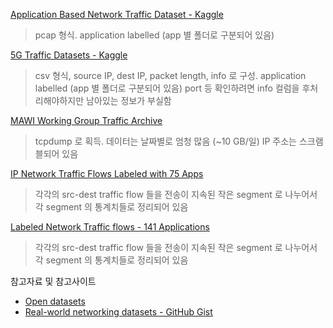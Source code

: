 [Application Based Network Traffic Dataset - Kaggle](https://www.kaggle.com/datasets/applicationdataset/applicationbasednetworktrafficdataset)

> pcap 형식. application labelled (app 별 폴더로 구분되어 있음)

[5G Traffic Datasets - Kaggle](https://www.kaggle.com/datasets/kimdaegyeom/5g-traffic-datasets)

> csv 형식, source IP, dest IP, packet length, info 로 구성. application labelled (app 별 폴더로 구분되어 있음)
> port 등 확인하려면 info 컬럼을 후처리해야하지만 남아있는 정보가 부실함

[MAWI Working Group Traffic Archive](https://mawi.wide.ad.jp/mawi/)

> tcpdump 로 획득. 데이터는 날짜별로 엄청 많음 (~10 GB/일)
> IP 주소는 스크램블되어 있음

[IP Network Traffic Flows Labeled with 75 Apps](https://www.kaggle.com/datasets/jsrojas/ip-network-traffic-flows-labeled-with-87-apps)

> 각각의 src-dest traffic flow 들을 전송이 지속된 작은 segment 로 나누어서 각 segment 의 통계치들로 정리되어 있음

[Labeled Network Traffic flows - 141 Applications](https://www.kaggle.com/datasets/jsrojas/labeled-network-traffic-flows-114-applications)

> 각각의 src-dest traffic flow 들을 전송이 지속된 작은 segment 로 나누어서 각 segment 의 통계치들로 정리되어 있음

참고자료 및 참고사이트

- [Open datasets](https://workflowy.com/#/0359f1695dd2) 
- [Real-world networking datasets - GitHub Gist](https://gist.github.com/stefanbschneider/96602bb3c8b256b90058d59f337a0e59)
